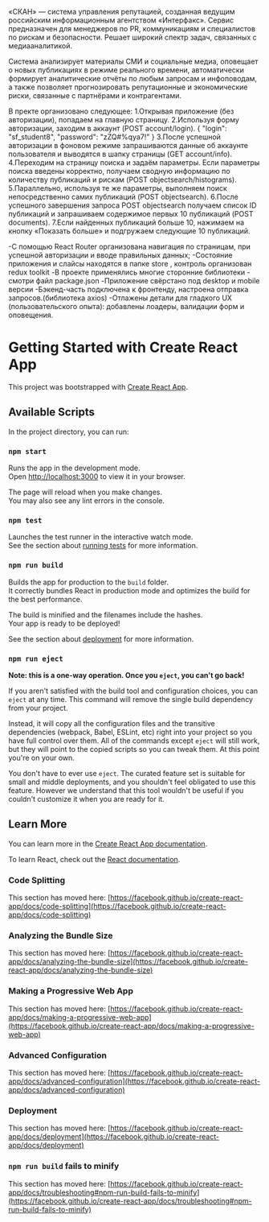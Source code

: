 «СКАН» — система управления репутацией, созданная ведущим российским информационным агентством «Интерфакс». Сервис предназначен для менеджеров по PR, коммуникациям и специалистов по рискам и безопасности. Решает широкий спектр задач, связанных с медиааналитикой.

Система анализирует материалы СМИ и социальные медиа, оповещает о новых публикациях в режиме реального времени, автоматически формирует аналитические отчёты по любым запросам и инфоповодам, а также позволяет прогнозировать репутационные и экономические риски, связанные с партнёрами и контрагентами.

В пректе организовано следующее:
1.Открывая приложение (без авторизации),  попадаем на главную страницу.
2.Используя форму авторизации, заходим в аккаунт (POST account/login).
{
  "login": "sf_student8",
  "password": "zZQ#%qya7!"
}
3.После успешной авторизации в фоновом режиме запрашиваются данные об аккаунте пользователя и выводятся в шапку страницы (GET account/info).
4.Переходим на страницу поиска и задаём параметры. Если параметры поиска введены корректно, получаем сводную информацию по количеству публикаций и рискам (POST objectsearch/histograms).
5.Параллельно, используя те же параметры, выполняем поиск непосредственно самих публикаций (POST objectsearch).
6.После успешного завершения запроса POST objectsearch получаем список ID публикаций и запрашиваем содержимое первых 10 публикаций (POST documents).
7.Если найденных публикаций больше 10, нажимаем на кнопку «Показать больше» и подгружаем следующие 10 публикаций.

-С помощью React Router организована навигация по страницам, при успешной авторизации и вводе правильных данных;
-Состояние приложения и  слайсы находятся в папке store , контроль организован redux toolkit
-В проекте применялись многие сторонние библиотеки - смотри файл package.json
-Приложение свёрстано под desktop и mobile версии 
-Бэкенд-часть подключена к фронтенду, настроена отправка запросов.(библиотека axios)
-Отлажены детали для гладкого UX (пользовательского опыта): добавлены лоадеры, валидации форм и оповещения.









# Getting Started with Create React App

This project was bootstrapped with [Create React App](https://github.com/facebook/create-react-app).

## Available Scripts

In the project directory, you can run:

### `npm start`

Runs the app in the development mode.\
Open [http://localhost:3000](http://localhost:3000) to view it in your browser.

The page will reload when you make changes.\
You may also see any lint errors in the console.

### `npm test`

Launches the test runner in the interactive watch mode.\
See the section about [running tests](https://facebook.github.io/create-react-app/docs/running-tests) for more information.

### `npm run build`

Builds the app for production to the `build` folder.\
It correctly bundles React in production mode and optimizes the build for the best performance.

The build is minified and the filenames include the hashes.\
Your app is ready to be deployed!

See the section about [deployment](https://facebook.github.io/create-react-app/docs/deployment) for more information.

### `npm run eject`

**Note: this is a one-way operation. Once you `eject`, you can't go back!**

If you aren't satisfied with the build tool and configuration choices, you can `eject` at any time. This command will remove the single build dependency from your project.

Instead, it will copy all the configuration files and the transitive dependencies (webpack, Babel, ESLint, etc) right into your project so you have full control over them. All of the commands except `eject` will still work, but they will point to the copied scripts so you can tweak them. At this point you're on your own.

You don't have to ever use `eject`. The curated feature set is suitable for small and middle deployments, and you shouldn't feel obligated to use this feature. However we understand that this tool wouldn't be useful if you couldn't customize it when you are ready for it.

## Learn More

You can learn more in the [Create React App documentation](https://facebook.github.io/create-react-app/docs/getting-started).

To learn React, check out the [React documentation](https://reactjs.org/).

### Code Splitting

This section has moved here: [https://facebook.github.io/create-react-app/docs/code-splitting](https://facebook.github.io/create-react-app/docs/code-splitting)

### Analyzing the Bundle Size

This section has moved here: [https://facebook.github.io/create-react-app/docs/analyzing-the-bundle-size](https://facebook.github.io/create-react-app/docs/analyzing-the-bundle-size)

### Making a Progressive Web App

This section has moved here: [https://facebook.github.io/create-react-app/docs/making-a-progressive-web-app](https://facebook.github.io/create-react-app/docs/making-a-progressive-web-app)

### Advanced Configuration

This section has moved here: [https://facebook.github.io/create-react-app/docs/advanced-configuration](https://facebook.github.io/create-react-app/docs/advanced-configuration)

### Deployment

This section has moved here: [https://facebook.github.io/create-react-app/docs/deployment](https://facebook.github.io/create-react-app/docs/deployment)

### `npm run build` fails to minify

This section has moved here: [https://facebook.github.io/create-react-app/docs/troubleshooting#npm-run-build-fails-to-minify](https://facebook.github.io/create-react-app/docs/troubleshooting#npm-run-build-fails-to-minify)
